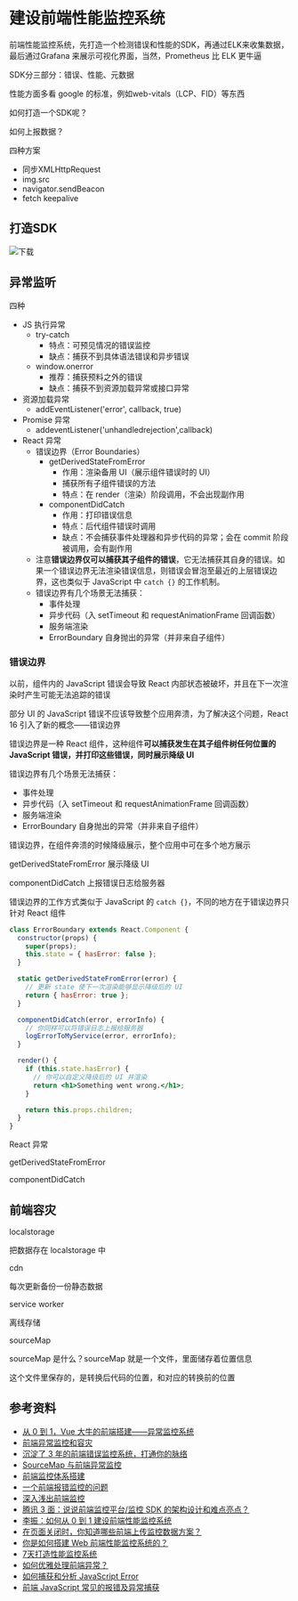 # 建设前端性能监控系统



前端性能监控系统，先打造一个检测错误和性能的SDK，再通过ELK来收集数据，最后通过Grafana 来展示可视化界面，当然，Prometheus 比 ELK 更牛逼



SDK分三部分：错误、性能、元数据

性能方面多看 google 的标准，例如web-vitals（LCP、FID）等东西



如何打造一个SDK呢？

如何上报数据？

四种方案

- 同步XMLHttpRequest
- img.src
- navigator.sendBeacon
- fetch keepalive





## 打造SDK

![下载](https://s2.loli.net/2022/07/10/qiSaP68lhD7mvco.png)











## 异常监听

四种

- JS 执行异常
  - try-catch
    - 特点：可预见情况的错误监控
    - 缺点：捕获不到具体语法错误和异步错误
  - window.onerror
    - 推荐：捕获预料之外的错误
    - 缺点：捕获不到资源加载异常或接口异常
- 资源加载异常
  - addEventListener('error', callback, true)
- Promise 异常
  - addeventListener('unhandledrejection',callback)
- React 异常
  - 错误边界（Error Boundaries）
    - getDerivedStateFromError
      - 作用：渲染备用 UI（展示组件错误时的 UI）
      - 捕获所有子组件错误的方法
      - 特点：在 render（渲染）阶段调用，不会出现副作用
    - componentDidCatch
      - 作用：打印错误信息
      - 特点：后代组件错误时调用
      - 缺点：不会捕获事件处理器和异步代码的异常；会在 commit 阶段被调用，会有副作用
  - 注意**错误边界仅可以捕获其子组件的错误**，它无法捕获其自身的错误。如果一个错误边界无法渲染错误信息，则错误会冒泡至最近的上层错误边界，这也类似于 JavaScript 中 `catch {}` 的工作机制。
  - 错误边界有几个场景无法捕获：
    - 事件处理
    - 异步代码（入 setTimeout 和 requestAnimationFrame 回调函数）
    - 服务端渲染
    - ErrorBoundary 自身抛出的异常（并非来自子组件）

### 错误边界

以前，组件内的 JavaScript 错误会导致 React 内部状态被破坏，并且在下一次渲染时产生可能无法追踪的错误

部分 UI 的 JavaScript 错误不应该导致整个应用奔溃，为了解决这个问题，React 16 引入了新的概念——错误边界

错误边界是一种 React 组件，这种组件**可以捕获发生在其子组件树任何位置的 JavaScript 错误，并打印这些错误，同时展示降级 UI**

错误边界有几个场景无法捕获：

- 事件处理
- 异步代码（入 setTimeout 和 requestAnimationFrame 回调函数）
- 服务端渲染
- ErrorBoundary 自身抛出的异常（并非来自子组件）

错误边界，在组件奔溃的时候降级展示，整个应用中可在多个地方展示

getDerivedStateFromError 展示降级 UI

componentDidCatch 上报错误日志给服务器

错误边界的工作方式类似于 JavaScript 的 `catch {}`，不同的地方在于错误边界只针对 React 组件

```jsx
class ErrorBoundary extends React.Component {
  constructor(props) {
    super(props);
    this.state = { hasError: false };
  }

  static getDerivedStateFromError(error) {
    // 更新 state 使下一次渲染能够显示降级后的 UI
    return { hasError: true };
  }

  componentDidCatch(error, errorInfo) {
    // 你同样可以将错误日志上报给服务器
    logErrorToMyService(error, errorInfo);
  }

  render() {
    if (this.state.hasError) {
      // 你可以自定义降级后的 UI 并渲染
      return <h1>Something went wrong.</h1>;
    }

    return this.props.children;
  }
}
```

React 异常

getDerivedStateFromError

componentDidCatch

## 前端容灾

localstorage

把数据存在 localstorage 中

cdn

每次更新备份一份静态数据

service worker

离线存储

sourceMap

sourceMap 是什么？sourceMap 就是一个文件，里面储存着位置信息

这个文件里保存的，是转换后代码的位置，和对应的转换前的位置

## 参考资料

- [从 0 到 1，Vue 大牛的前端搭建——异常监控系统](https://mp.weixin.qq.com/s?__biz=MzUzMjA3MTI2NQ==&mid=2247485042&idx=1&sn=f957ad6e31a4f6ffddaba91e1036da38&scene=21)
- [前端异常监控和容灾](https://mp.weixin.qq.com/s/d-P8s51U6IfJ-VrRkGygLA)
- [沉淀了 3 年的前端错误监控系统，打通你的脉络](https://mp.weixin.qq.com/s/PQL6_FXzAM3eeQF2a9OsAg)
- [SourceMap 与前端异常监控](https://mp.weixin.qq.com/s?__biz=MzkxNDIzNTg4MA==&mid=2247484211&idx=1&sn=1fe17b3d2f8d74267bb20c61fcf8204d&scene=21#wechat_redirect)
- [前端监控体系搭建](https://juejin.cn/post/7078512301665419295)
- [一个前端报错监控的问题](https://www.v2ex.com/t/800277)
- [深入浅出前端监控](https://mp.weixin.qq.com/s/lwsfTGMasiITT3khmrsfqA)
- [腾讯 3 面：说说前端监控平台/监控 SDK 的架构设计和难点亮点？](https://mp.weixin.qq.com/s/2d-LZIzZKQkQuRwD4ABq6A)
- [李振：如何从 0 到 1 建设前端性能监控系统](https://www.zaozao.run/video/s8/s8-3)
- [在页面关闭时，你知道哪些前端上传监控数据方案？](https://mp.weixin.qq.com/s/jZUjYNZX12AUJ7jcDn7Faw)
- [你是如何搭建 Web 前端性能监控系统的？](https://www.zhihu.com/question/37585246/answer/2207162874)
- [7天打造性能监控系统](https://fex.baidu.com/blog/2014/05/build-performance-monitor-in-7-days/)
- [如何优雅处理前端异常？](http://jartto.wang/2018/11/20/js-exception-handling/)
- [如何捕获和分析 JavaScript Error](https://mp.weixin.qq.com/s/5j_oEEVrGP7g0IMNwyT6zw)
- [前端 JavaScript 常见的报错及异常捕获](https://mp.weixin.qq.com/s/Bib5h1JFUS_DCiB41lXOAg)
